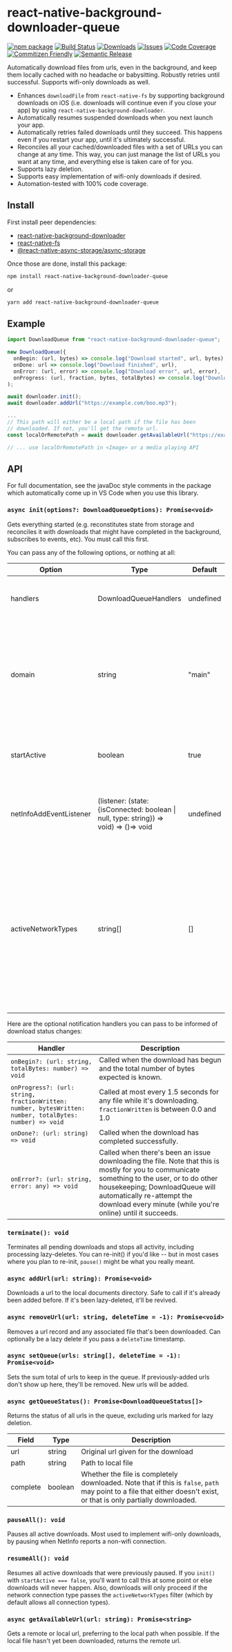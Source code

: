 # react-native-background-downloader-queue

[![npm package][npm-img]][npm-url]
[![Build Status][build-img]][build-url]
[![Downloads][downloads-img]][downloads-url]
[![Issues][issues-img]][issues-url]
[![Code Coverage][codecov-img]][codecov-url]
[![Commitizen Friendly][commitizen-img]][commitizen-url]
[![Semantic Release][semantic-release-img]][semantic-release-url]

Automatically download files from urls, even in the background, and keep them locally cached with no headache or babysitting. Robustly retries until successful. Supports wifi-only downloads as well.
* Enhances `downloadFile` from `react-native-fs` by supporting background downloads on iOS (i.e. downloads will continue even if you close your app) by using `react-native-background-downloader`.
* Automatically resumes suspended downloads when you next launch your app.
* Automatically retries failed downloads until they succeed. This happens even if you restart your app, until it's ultimately successful.
* Reconciles all your cached/downloaded files with a set of URLs you can change at any time. This way, you can just manage the list of URLs you want at any time, and everything else is taken care of for you.
* Supports lazy deletion.
* Supports easy implementation of wifi-only downloads if desired.
* Automation-tested with 100% code coverage.

## Install

First install peer dependencies:
* [react-native-background-downloader](https://github.com/kesha-antonov/react-native-background-downloader#readme)
* [react-native-fs](https://github.com/itinance/react-native-fs#readme)
* [@react-native-async-storage/async-storage](https://github.com/react-native-async-storage/async-storage#readme)

Once those are done, install this package:

```bash
npm install react-native-background-downloader-queue
```
or
```bash
yarn add react-native-background-downloader-queue
```

## Example

```Typescript
import DownloadQueue from "react-native-background-downloader-queue";

new DownloadQueue({
  onBegin: (url, bytes) => console.log("Download started", url, bytes),
  onDone: url => console.log("Download finished", url),
  onError: (url, error) => console.log("Download error", url, error),
  onProgress: (url, fraction, bytes, totalBytes) => console.log("Download progress", url, fraction, bytes, totalBytes)
);

await downloader.init();
await downloader.addUrl("https://example.com/boo.mp3");

...
// This path will either be a local path if the file has been 
// downloaded. If not, you'll get the remote url.
const localOrRemotePath = await downloader.getAvailableUrl("https://example.com/boo.mp3");

// ... use localOrRemotePath in <Image> or a media playing API
```

## API

For full documentation, see the javaDoc style comments in the package which automatically come up in VS Code when you use this library.

### `async init(options?: DownloadQueueOptions): Promise<void>`

Gets everything started (e.g. reconstitutes state from storage and reconciles it with downloads that might have completed in the background, subscribes to events, etc). You must call this first.

You can pass any of the following options, or nothing at all:

| Option | Type | Default | Description |
|---|---|---|---|
|handlers|DownloadQueueHandlers|undefined|For any events you'd like to receive notifications about, you'll need to pass a handler here. More details in the next table.|
|domain|string|"main"|By default, AsyncStorage keys and RNFS filenames are with DownloadQueue/main". If you want to use something other than "main", pass it here. This is commonly used to manage different queues for different users (e.g. you can use userId as the domain).|
|startActive|boolean|true|Whether to start the queue in an active state where downloads will be started. If false, no downloads will begin until you call resumeAll().|
|netInfoAddEventListener|(listener: (state: {isConnected: boolean \| null, type: string}) => void) => ()=> void|undefined|If you'd like DownloadQueue to pause downloads when the device is offline, pass this. Usually easiest to literally pass `NetInfo.addEventListener`.|
|activeNetworkTypes| string[] | [] |The NetInfoStateType values for which downloads will be allowed. If you pass undefined or [], downloads will happen on all connection types. A common practice is to pass ["wifi", "ethernet"] if you want to help users avoid cellular data charges. As of @react-native-community/netinfo@9.3.7, valid values are "unknown", "none", "wifi", "cellular", "bluetooth", "ethernet", "wimax", "vpn", "other", "mixed".|

Here are the optional notification handlers you can pass to be informed of download status changes:

| Handler | Description |
|---|---|
|`onBegin?: (url: string, totalBytes: number) => void` | Called when the download has begun and the total number of bytes expected is known.|
|`onProgress?: (url: string, fractionWritten: number, bytesWritten: number, totalBytes: number) => void` | Called at most every 1.5 seconds for any file while it's downloading. `fractionWritten` is between 0.0 and 1.0|
|`onDone?: (url: string) => void`| Called when the download has completed successfully.|
|`onError?: (url: string, error: any) => void`| Called when there's been an issue downloading the file. Note that this is mostly for you to communicate something to the user, or to do other housekeeping; DownloadQueue will automatically re-attempt the download every minute (while you're online) until it succeeds.|

### `terminate(): void`

Terminates all pending downloads and stops all activity, including
processing lazy-deletes. You can re-init() if you'd like -- but in most cases where you plan to re-init, `pause()` might be what you really meant.

### `async addUrl(url: string): Promise<void>`

Downloads a url to the local documents directory. Safe to call if it's already been added before. If it's been lazy-deleted, it'll be revived.

### `async removeUrl(url: string, deleteTime = -1): Promise<void>`

Removes a url record and any associated file that's been downloaded. Can optionally be a lazy delete if you pass a `deleteTime` timestamp.

### `async setQueue(urls: string[], deleteTime = -1): Promise<void>`

Sets the sum total of urls to keep in the queue. If previously-added urls don't show up here, they'll be removed. New urls will be added.

### `async getQueueStatus(): Promise<DownloadQueueStatus[]>`

Returns the status of all urls in the queue, excluding urls marked for lazy deletion.

| Field | Type | Description  |
|---|---|---|
| url | string  | Original url given for the download |
| path  | string  | Path to local file |
| complete | boolean | Whether the file is completely downloaded. Note that if this is `false`, `path` may point to a file that either doesn't exist, or that is only partially downloaded. |

### `pauseAll(): void`

Pauses all active downloads. Most used to implement wifi-only downloads, by pausing when NetInfo reports a non-wifi connection.

### `resumeAll(): void`

Resumes all active downloads that were previously paused. If you `init()` with `startActive === false`, you'll want to call this at some point or else downloads will never happen. Also, downloads will only proceed if the network connection type passes the `activeNetworkTypes` filter (which by default allows all connection types).

### `async getAvailableUrl(url: string): Promise<string>`

Gets a remote or local url, preferring to the local path when possible. If the local file hasn't yet been downloaded, returns the remote url.


[build-img]:https://github.com/fivecar/react-native-background-downloader-queue/actions/workflows/release.yml/badge.svg
[build-url]:https://github.com/fivecar/react-native-background-downloader-queue/actions/workflows/release.yml
[downloads-img]:https://img.shields.io/npm/dt/react-native-background-downloader-queue
[downloads-url]:https://www.npmtrends.com/react-native-background-downloader-queue
[npm-img]:https://img.shields.io/npm/v/react-native-background-downloader-queue
[npm-url]:https://www.npmjs.com/package/react-native-background-downloader-queue
[issues-img]:https://img.shields.io/github/issues/fivecar/react-native-background-downloader-queue
[issues-url]:https://github.com/fivecar/react-native-background-downloader-queue/issues
[codecov-img]:https://codecov.io/gh/fivecar/react-native-background-downloader-queue/branch/main/graph/badge.svg
[codecov-url]:https://codecov.io/gh/fivecar/react-native-background-downloader-queue
[semantic-release-img]:https://img.shields.io/badge/%20%20%F0%9F%93%A6%F0%9F%9A%80-semantic--release-e10079.svg
[semantic-release-url]:https://github.com/semantic-release/semantic-release
[commitizen-img]:https://img.shields.io/badge/commitizen-friendly-brightgreen.svg
[commitizen-url]:http://commitizen.github.io/cz-cli/
